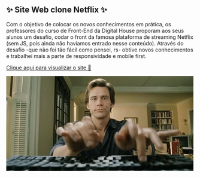 ## ✨ Site Web clone Netflix ✨
  Com o objetivo de colocar os novos conhecimentos em prática, os professores do curso de Front-End da Digital House proporam aos seus alunos um desafio, codar o front da famosa plataforma de streaming Netflix (sem JS, pois ainda não havíamos entrado nesse conteúdo). Através do desafio -que não foi tão fácil como pensei, rs- obtive novos conhecimentos e trabalhei mais a parte de responsividade e mobile first.
  
   [Clique aqui para visualizar o site 🌈](https://netflix-micaelle.netlify.app)
  
  ![Gif teclando](https://github.com/Micaelleapds/clone-netflix/blob/master/Home-office.gif)

